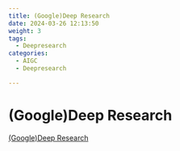 ```yaml
---
title: (Google)Deep Research
date: 2024-03-26 12:13:50
weight: 3
tags:
  - Deepresearch
categories:
  - AIGC  
  - Deepresearch

---
```


<p></p>

<!-- more -->



# (Google)Deep Research

[(Google)Deep Research](https://candied-skunk-1ca.notion.site/Google-Deep-Research-220bfe21108480ce9348f628408a85e9?source=copy_link)
